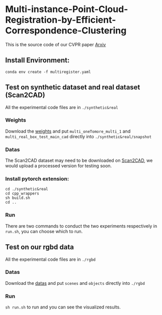# Multi-instance-Point-Cloud-Registration-by-Efficient-Correspondence-Clustering
This is the source code of our CVPR paper [Arxiv](https://arxiv.org/abs/2111.14582)

## Install Environment:
`conda env create -f multiregister.yaml`

## Test on synthetic dataset and real dataset (Scan2CAD)
All the experimental code files are in `./synthetic&real`

### Weights
Download the [weights](https://sjtueducn-my.sharepoint.com/:f:/g/personal/weixuantang_sjtu_edu_cn/EqN_-RBECS5FgQC8F7Ult1wBzSpUu8qj4_sfHG7u8zTikw?e=dbaL51) and put `multi_oneTomore_multi_1` and `multi_real_box_test_main_cad` directly into `./synthetic&real/snapshot`

### Datas
The Scan2CAD dataset may need to be downloaded on [Scan2CAD](https://github.com/skanti/Scan2CAD), we would upload a processed version for testing soon.

### Install pytorch extension:
```
cd ./synthetic&real 
cd cpp_wrappers 
sh build.sh 
cd ..
```
### Run
There are two commands to conduct the two experiments respectively in `run.sh`, you can choose which to run.

## Test on our rgbd data
All the experimental code files are in `./rgbd`

### Datas
Download the [datas](https://sjtueducn-my.sharepoint.com/:f:/g/personal/weixuantang_sjtu_edu_cn/Euun43F7Ma1DrrKGtS9Q_CUBnO6ardmpksB3ZJnxMa_YnQ?e=2Ipbwy) and put `scenes` and `objects` directly into `./rgbd`

### Run
`sh run.sh` to run and you can see the visualized results.
